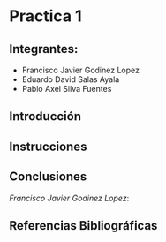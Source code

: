 # Practica 1
## Integrantes:
- Francisco Javier Godinez Lopez
- Eduardo David Salas Ayala
- Pablo Axel Silva Fuentes


## Introducción

## Instrucciones

## Conclusiones
_Francisco Javier Godinez Lopez_:

## Referencias Bibliográficas 
